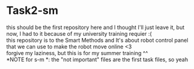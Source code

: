 # Task2-sm
this should be the first repository here and I thought I'll just leave it, but now, I had to it because of my university training requier :( <br>
this repository is to the Smart Methods and It's about robot control panel that we can use to make the robot move online <3
<br>
forgive my laziness, but this is for my summer training ^^ 
<br>
*NOTE for s-m *: the "not important" files are the first task files, so yeah
